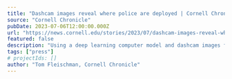 ```yaml
---
title: "Dashcam images reveal where police are deployed | Cornell Chronicle"
source: "Cornell Chronicle"
pubDate: 2023-07-06T12:00:00.000Z
url: "https://news.cornell.edu/stories/2023/07/dashcam-images-reveal-where-police-are-deployed"
featured: false
description: "Using a deep learning computer model and dashcam images from New York City rideshare drivers, Cornell Tech researchers were able to see which neighborhoods had the highest numbers of New York Police Department marked vehicles."
tags: ["press"]
# projectIds: []
author: "Tom Fleischman, Cornell Chronicle"
---
```


<!-- You can add additional content about this media mention here if needed -->
